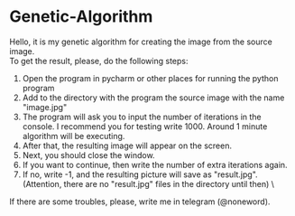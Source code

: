 # Genetic-Algorithm

Hello, it is my genetic algorithm for creating the image from the source image.
\
To get the result, please, do the following steps:
1. Open the program in pycharm or other places for running the python program
2. Add to the directory with the program the source image with the name "image.jpg"
3. The program will ask you to input the number of iterations in the console. I recommend you for testing write 1000. Around 1 minute algorithm will be executing.
4. After that, the resulting image will appear on the screen.
5. Next, you should close the window.
6. If you want to continue, then write the number of extra iterations again.
7. If no, write -1, and the resulting picture will save as "result.jpg". (Attention, there are no "result.jpg" files in the directory until then)
\


If there are some troubles, please, write me in telegram (@noneword).
